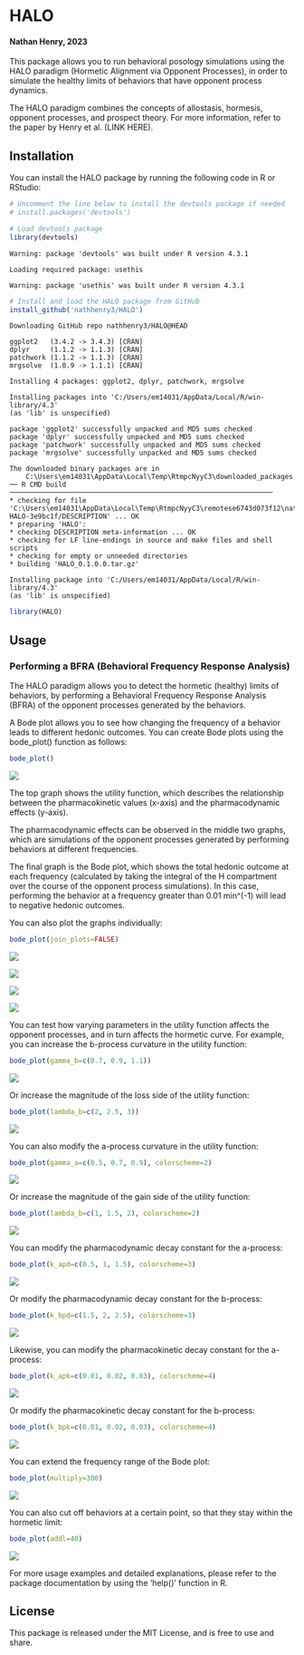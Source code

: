 
# HALO

#### Nathan Henry, 2023

This package allows you to run behavioral posology simulations using the
HALO paradigm (Hormetic Alignment via Opponent Processes), in order to
simulate the healthy limits of behaviors that have opponent process
dynamics.

The HALO paradigm combines the concepts of allostasis, hormesis,
opponent processes, and prospect theory. For more information, refer to
the paper by Henry et al. (LINK HERE).

## Installation

You can install the HALO package by running the following code in R or
RStudio:

``` r
# Uncomment the line below to install the devtools package if needed
# install.packages('devtools')

# Load devtools package
library(devtools)
```

    Warning: package 'devtools' was built under R version 4.3.1

    Loading required package: usethis

    Warning: package 'usethis' was built under R version 4.3.1

``` r
# Install and load the HALO package from GitHub
install_github('nathhenry3/HALO')
```

    Downloading GitHub repo nathhenry3/HALO@HEAD

    ggplot2   (3.4.2 -> 3.4.3) [CRAN]
    dplyr     (1.1.2 -> 1.1.3) [CRAN]
    patchwork (1.1.2 -> 1.1.3) [CRAN]
    mrgsolve  (1.0.9 -> 1.1.1) [CRAN]

    Installing 4 packages: ggplot2, dplyr, patchwork, mrgsolve

    Installing packages into 'C:/Users/em14031/AppData/Local/R/win-library/4.3'
    (as 'lib' is unspecified)

    package 'ggplot2' successfully unpacked and MD5 sums checked
    package 'dplyr' successfully unpacked and MD5 sums checked
    package 'patchwork' successfully unpacked and MD5 sums checked
    package 'mrgsolve' successfully unpacked and MD5 sums checked

    The downloaded binary packages are in
        C:\Users\em14031\AppData\Local\Temp\RtmpcNyyC3\downloaded_packages
    ── R CMD build ─────────────────────────────────────────────────────────────────
    * checking for file 'C:\Users\em14031\AppData\Local\Temp\RtmpcNyyC3\remotese6743d073f12\nathhenry3-HALO-3e9bc1f/DESCRIPTION' ... OK
    * preparing 'HALO':
    * checking DESCRIPTION meta-information ... OK
    * checking for LF line-endings in source and make files and shell scripts
    * checking for empty or unneeded directories
    * building 'HALO_0.1.0.0.tar.gz'

    Installing package into 'C:/Users/em14031/AppData/Local/R/win-library/4.3'
    (as 'lib' is unspecified)

``` r
library(HALO)
```

## Usage

### Performing a BFRA (Behavioral Frequency Response Analysis)

The HALO paradigm allows you to detect the hormetic (healthy) limits of
behaviors, by performing a Behavioral Frequency Response Analysis (BFRA)
of the opponent processes generated by the behaviors.

A Bode plot allows you to see how changing the frequency of a behavior
leads to different hedonic outcomes. You can create Bode plots using the
bode_plot() function as follows:

``` r
bode_plot()
```

![](README_files/figure-commonmark/unnamed-chunk-2-1.png)

The top graph shows the utility function, which describes the
relationship between the pharmacokinetic values (x-axis) and the
pharmacodynamic effects (y-axis).

The pharmacodynamic effects can be observed in the middle two graphs,
which are simulations of the opponent processes generated by performing
behaviors at different frequencies.

The final graph is the Bode plot, which shows the total hedonic outcome
at each frequency (calculated by taking the integral of the H
compartment over the course of the opponent process simulations). In
this case, performing the behavior at a frequency greater than 0.01
min^(-1) will lead to negative hedonic outcomes.

You can also plot the graphs individually:

``` r
bode_plot(join_plots=FALSE)
```

![](README_files/figure-commonmark/unnamed-chunk-3-1.png)

![](README_files/figure-commonmark/unnamed-chunk-3-2.png)

![](README_files/figure-commonmark/unnamed-chunk-3-3.png)

![](README_files/figure-commonmark/unnamed-chunk-3-4.png)

You can test how varying parameters in the utility function affects the
opponent processes, and in turn affects the hormetic curve. For example,
you can increase the b-process curvature in the utility function:

``` r
bode_plot(gamma_b=c(0.7, 0.9, 1.1))
```

![](README_files/figure-commonmark/unnamed-chunk-4-1.png)

Or increase the magnitude of the loss side of the utility function:

``` r
bode_plot(lambda_b=c(2, 2.5, 3))
```

![](README_files/figure-commonmark/unnamed-chunk-5-1.png)

You can also modify the a-process curvature in the utility function:

``` r
bode_plot(gamma_a=c(0.5, 0.7, 0.9), colorscheme=2)
```

![](README_files/figure-commonmark/unnamed-chunk-6-1.png)

Or increase the magnitude of the gain side of the utility function:

``` r
bode_plot(lambda_b=c(1, 1.5, 2), colorscheme=2)
```

![](README_files/figure-commonmark/unnamed-chunk-7-1.png)

You can modify the pharmacodynamic decay constant for the a-process:

``` r
bode_plot(k_apd=c(0.5, 1, 1.5), colorscheme=3)
```

![](README_files/figure-commonmark/unnamed-chunk-8-1.png)

Or modify the pharmacodynamic decay constant for the b-process:

``` r
bode_plot(k_bpd=c(1.5, 2, 2.5), colorscheme=3)
```

![](README_files/figure-commonmark/unnamed-chunk-9-1.png)

Likewise, you can modify the pharmacokinetic decay constant for the
a-process:

``` r
bode_plot(k_apk=c(0.01, 0.02, 0.03), colorscheme=4)
```

![](README_files/figure-commonmark/unnamed-chunk-10-1.png)

Or modify the pharmacokinetic decay constant for the b-process:

``` r
bode_plot(k_bpk=c(0.01, 0.02, 0.03), colorscheme=4)
```

![](README_files/figure-commonmark/unnamed-chunk-11-1.png)

You can extend the frequency range of the Bode plot:

``` r
bode_plot(multiply=300)
```

![](README_files/figure-commonmark/unnamed-chunk-12-1.png)

You can also cut off behaviors at a certain point, so that they stay
within the hormetic limit:

``` r
bode_plot(addl=40)
```

![](README_files/figure-commonmark/unnamed-chunk-13-1.png)

For more usage examples and detailed explanations, please refer to the
package documentation by using the ‘help()’ function in R.

## License

This package is released under the MIT License, and is free to use and
share.
